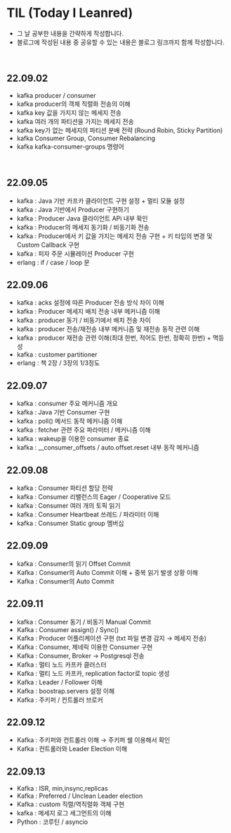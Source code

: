 # TIL (Today I Leanred)
- 그 날 공부한 내용을 간략하게 작성합니다.
- 블로그에 작성된 내용 중 공유할 수 있는 내용은 블로그 링크까지 함께 작성합니다.



<br>

## 22.09.02
- kafka producer / consumer
- kafka producer의 객체 직렬화 전송의 이해
- kafka key 값을 가지지 않는 메세지 전송
- kafka 여러 개의 파티션을 가지는 메세지 전송
- kafka key가 없는 메세지의 파티션 분배 전략 (Round Robin, Sticky Partition)
- kafka Consumer Group, Consumer Rebalancing
- kafka kafka-consumer-groups 명령어
<br>

## 22.09.05
- kafka : Java 기반 카프카 클라이언트 구현 설정 + 멀티 모듈 설정
- kafka : Java 기반에서 Producer 구현하기
- kafka : Producer Java 클라이언트 APi 내부 확인
- kafka : Producer의 메세지 동기화 / 비동기화 전송
- kafka : Producer에서 키 값을 가지는 메세지 전송 구현 + 키 타입의 변경 및 Custom Callback 구현
- kafka : 피자 주문 시뮬레이션 Producer 구현 
- erlang : if / case / loop 문 


## 22.09.06
- kafka : acks 설정에 따른 Producer 전송 방식 차이 이해 
- kafka : Producer 메세지 배치 전송 내부 메커니즘 이해
- kafka : producer 동기 / 비동기에서 배치 전송 차이
- kafka : producer 전송/재전송 내부 메커니즘 및 재전송 동작 관련 이해
- kafka : producer 재전송 관련 이해(최대 한번, 적어도 한번, 정확히 한번) + 멱등성
- kafka : customer partitioner 
- erlang : 책 2장 / 3장의 1/3정도

## 22.09.07
- kafka : consumer 주요 메커니즘 개요
- kafka : Java 기반 Consumer 구현
- kafka : poll() 메서드 동작 메커니즘 이해
- kafka : fetcher 관련 주요 파라미터 / 메커니즘 이해
- kafka : wakeup을 이용한 consumer 종료
- kafka : __consumer_offsets / auto.offset.reset 내부 동작 메커니즘


## 22.09.08
- kafka : Consumer 파티션 할당 전략
- kafka : Consumer 리밸런스의 Eager / Cooperative 모드
- kafka : Consumer 여러 개의 토픽 읽기
- kafka : Consumer Heartbeat 쓰레드 / 파라미터 이해
- kafka : Consumer Static group 멤버십


## 22.09.09
- kafka : Consumer의 읽기 Offset Commit
- Kafka : Consumer의 Auto Commit 이해 + 중복 읽기 발생 상황 이해
- Kafka : Consumer의 Auto Commit 


## 22.09.11
- kafka : Consumer 동기 / 비동기 Manual Commit
- Kafka : Consumer assign() / Sync()
- Kafka : Producer 어플리케이션 구현 (txt 파일 변경 감지 → 메세지 전송)
- Kafka : Consumer, 제네릭 이용한 Consumer 구현
- Kafka : Consumer, Broker → Postgresql 전송
- Kafka : 멀티 노드 카프카 클러스터
- Kafka : 멀티 노드 카프카, replication factor로 topic 생성
- Kafka : Leader / Follower 이해
- Kafka : boostrap.servers 설정 이해
- Kafka : 주키퍼 / 컨트롤러 브로커 

## 22.09.12
- Kafka : 주키퍼와 컨트롤러 이해 → 주키퍼 쉘 이용해서 확인
- Kafka : 컨트롤러와 Leader Election 이해

## 22.09.13
- Kafka : ISR, min,insync,replicas
- Kafka : Preferred / Unclean Leader election
- Kafka : custom 직렬/역직렬화 객체 구현
- kafka : 메세지 로그 세그먼트의 이해
- Python : 코루틴 / asyncio
